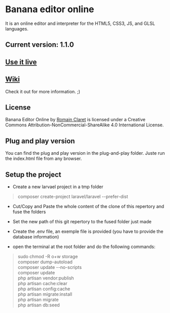 # Banana editor online

It is an online editor and interpreter for the HTML5, CSS3, JS, and GLSL languages.

## Current version: 1.1.0

## [Use it live](http://rocla.github.io/Banana-editor-Online/)

## [Wiki](https://github.com/Rocla/banana-editor-online/wiki)

Check it out for more information. ;)

## License

Banana Editor Online by [Romain Claret](http://www.romainclaret.com) is licensed under a Creative Commons Attribution-NonCommercial-ShareAlike 4.0 International License.

## Plug and play version

You can find the plug and play version in the plug-and-play folder. Juste run the index.html file from any browser.

## Setup the project

- Create a new larvael project in a tmp folder
 > composer create-project laravel/laravel --prefer-dist

- Cut/Copy and Paste the whole content of the clone of this repertory and fuse the folders

- Set the new path of this git repertory to the fused folder just made

- Create the .env file, an exemple file is provided (you have to provide the database information)

- open the terminal at the root folder and do the following commands:

 > sudo chmod -R o+w storage<br>
 > composer dump-autoload<br>
 > composer update --no-scripts<br> 
 > composer update<br> 
 > php artisan vendor:publish<br>
 > php artisan cache:clear<br>
 > php artisan config:cache<br>
 > php artisan migrate:install<br>
 > php artisan migrate<br>
 > php artisan db:seed<br>
